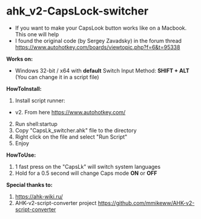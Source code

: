 # ahk_v2-CapsLock-switcher
- If you want to make your CapsLook button works like on a Macbook. This one will help
- I found the original code (by Sergey Zavadsky) in the forum thread https://www.autohotkey.com/boards/viewtopic.php?f=6&t=95338

**Works on:**
- Windows 32-bit / x64 with **default** Switch Input Method: **SHIFT + ALT** (You can change it in a script file)

**HowToInstall:**
1. Install script runner:
- v2. From here https://www.autohotkey.com/
2. Run shell:startup
3. Copy "CapsLk_switcher.ahk" file to the directory
4. Right click on the file and select "Run Script"
5. Enjoy

**HowToUse:**
1. 1 fast press on the "CapsLk" will switch system languages
2. Hold for a 0.5 second will change Caps mode **ON** or **OFF**

**Special thanks to:**
1. https://ahk-wiki.ru/
2. AHK-v2-script-converter project https://github.com/mmikeww/AHK-v2-script-converter
